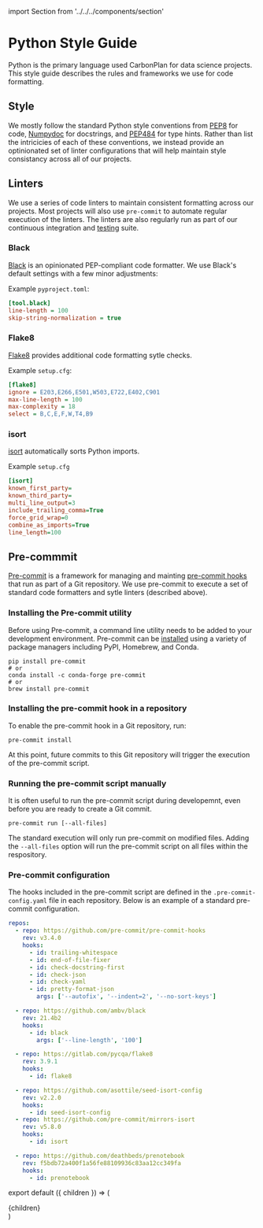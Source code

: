 import Section from '../../../components/section'

# Python Style Guide

Python is the primary language used CarbonPlan for data science projects. This style guide describes the rules and frameworks we use for code formatting.

## Style

We mostly follow the standard Python style conventions from [PEP8](https://www.python.org/dev/peps/pep-0008/) for code, [Numpydoc](https://numpydoc.readthedocs.io/en/latest/format.html) for docstrings, and [PEP484](https://www.python.org/dev/peps/pep-0484/) for type hints. Rather than list the intricicies of each of these conventions, we instead provide an optinionated set of linter configurations that will help maintain style consistancy across all of our projects.

## Linters

We use a series of code linters to maintain consistent formatting across our projects. Most projects will also use `pre-commit` to automate regular execution of the linters. The linters are also regularly run as part of our continuous integration and [testing](testing) suite.

### Black

[Black](https://black.readthedocs.io/en/stable/index.html) is an opinionated PEP-compliant code formatter. We use Black's default settings with a few minor adjustments:

Example `pyproject.toml`:

```ini
[tool.black]
line-length = 100
skip-string-normalization = true
```

### Flake8

[Flake8](https://flake8.pycqa.org/en/latest/) provides additional code formatting sytle checks.

Example `setup.cfg`:

```ini
[flake8]
ignore = E203,E266,E501,W503,E722,E402,C901
max-line-length = 100
max-complexity = 18
select = B,C,E,F,W,T4,B9
```

### isort

[isort](https://pycqa.github.io/isort/) automatically sorts Python imports.

Example `setup.cfg`

```ini
[isort]
known_first_party=
known_third_party=
multi_line_output=3
include_trailing_comma=True
force_grid_wrap=0
combine_as_imports=True
line_length=100
```

## Pre-commmit

[Pre-commit](https://pre-commit.com/) is a framework for managing and mainting [pre-commit hooks](https://git-scm.com/book/en/v2/Customizing-Git-Git-Hooks) that run as part of a Git repository. We use pre-commit to execute a set of standard code formatters and sytle linters (described above).

### Installing the Pre-commit utility

Before using Pre-commit, a command line utility needs to be added to your development environment. Pre-commit can be [installed](https://pre-commit.com/#installation) using a variety of package managers including PyPI, Homebrew, and Conda.

```
pip install pre-commit
# or
conda install -c conda-forge pre-commit
# or
brew install pre-commit
```

### Installing the pre-commit hook in a repository

To enable the pre-commit hook in a Git repository, run:

```
pre-commit install
```

At this point, future commits to this Git repository will trigger the execution of the pre-commit script.

### Running the pre-commit script manually

It is often useful to run the pre-commit script during developemnt, even before you are ready to create a Git commit.

```
pre-commit run [--all-files]
```

The standard execution will only run pre-commit on modified files. Adding the `--all-files` option will run the pre-commit script on all files within the respository.

### Pre-commit configuration

The hooks included in the pre-commit script are defined in the `.pre-commit-config.yaml` file in each repository. Below is an example of a standard pre-commit configuration.

```yaml
repos:
  - repo: https://github.com/pre-commit/pre-commit-hooks
    rev: v3.4.0
    hooks:
      - id: trailing-whitespace
      - id: end-of-file-fixer
      - id: check-docstring-first
      - id: check-json
      - id: check-yaml
      - id: pretty-format-json
        args: ['--autofix', '--indent=2', '--no-sort-keys']

  - repo: https://github.com/ambv/black
    rev: 21.4b2
    hooks:
      - id: black
        args: ['--line-length', '100']

  - repo: https://gitlab.com/pycqa/flake8
    rev: 3.9.1
    hooks:
      - id: flake8

  - repo: https://github.com/asottile/seed-isort-config
    rev: v2.2.0
    hooks:
      - id: seed-isort-config
  - repo: https://github.com/pre-commit/mirrors-isort
    rev: v5.8.0
    hooks:
      - id: isort

  - repo: https://github.com/deathbeds/prenotebook
    rev: f5bdb72a400f1a56fe88109936c83aa12cc349fa
    hooks:
      - id: prenotebook
```

export default ({ children }) => (

<Section name='style-guide'>{children}</Section>)

